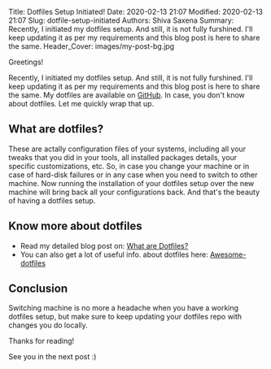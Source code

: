 Title: Dotfiles Setup Initiated!
Date: 2020-02-13 21:07
Modified: 2020-02-13 21:07
Slug: dotfile-setup-initiated
Authors: Shiva Saxena
Summary: Recently, I initiated my dotfiles setup. And still, it is not fully furshined. I'll keep updating it as per my requirements and this blog post is here to share the same.
Header_Cover: images/my-post-bg.jpg


Greetings!

Recently, I initiated my dotfiles setup. And still, it is not fully furshined. I'll keep updating it as per my requirements and this blog post is here to share the same. My dotfiles are available on [GitHub](https://github.com/geekyshacklebolt/dotfiles). In case, you don't know about dotfiles. Let me quickly wrap that up.

## What are dotfiles?
These are actally configuration files of your systems, including all your tweaks that you did in your tools, all installed packages details, your specific customizations, etc. So, in case you change your machine or in case of hard-disk failures or in any case when you need to switch to other machine. Now running the installation of your dotfiles setup over the new machine will bring back all your configurations back. And that's the beauty of having a dotfiles setup.

## Know more about dotfiles

- Read my detailed blog post on: [What are Dotfiles?](https://www.thegeekyway.com/what-are-dotfiles)
- You can also get a lot of useful info. about dotfiles here: [Awesome-dotfiles](https://github.com/webpro/awesome-dotfiles)

## Conclusion
Switching machine is no more a headache when you have a working dotfiles setup, but make sure to keep updating your dotfiles repo with changes you do locally.

Thanks for reading!

See you in the next post :)

